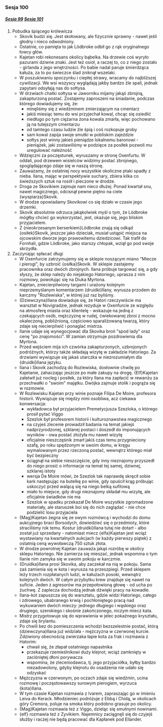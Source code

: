 ### Sesja 100
##### [Sesja 99](#sesja-99) [Sesja 101](#sesja-101)
1. Pobudka śpiącego królewicza
    - Skovik budzi się. Jest skołowany, ale fizycznie sprawny - nawet jeśli głodny i nieco odwodniony.
    - Ostatnie, co pamięta to jak Lödbroke odbił go z rąk oryginalnego łowcy głów.
    - Kajetan robi rekonesans okolicy bąbelka. Na drzewie coś wyryło pazurami dziwne znaki. Jest też osioł, a raczej to, co z niego zostało - girlanda z jego wnętrzności. Po babie nadal paruje śmierdząca kałuża, za to po świeczce ślad zniknął wszelaki.
    - W poszukiwaniu spoczynku i ciepłej strawy, wracamy do najbliższej cywilizacji. We wsi wszyscy wyglądają jakby bardzo źle spali, jednak zapytani odsyłają nas do sołtysa.
    - W drzwiach chatki sołtysa w Jaworniku mijamy jakąś zbrojną, zakapturzoną postać. Zostajemy zaproszeni na śniadanie, podczas którego dowiadujemy się, że:
        - minęliśmy się z wiedźminem zmierzającym na cmentarz
        - jakiś miesiąc temu do wsi przyjechał kowal, chcąc się osiedlić
        - niedługo po tym ciężarna żona kowala zmarła, więc pochowano ją na tutejszym cmentarzu
        - od tamtego czasu ludzie źle śpią i coś rozkopuje groby
        - sam kowal zapija swoje smutki w pobliskim zajeździe
        - sołtys jest winny jakieś pieniądze lokalnemu baronowi - pieniążek, jaki zostawiliśmy w podzięce za posiłek pozwoli mu uregulować należność
    - Wdzięczni za poczęstunek, wyruszamy w stronę Oxenfurtu. W oddali, pod drzewem wisielców widzimy postać zbrojnego, spoglądającego zdaje się w naszą stronę.
    - Zauważamy, że ostatniej nocy wszystkie okoliczne ptaki spadły z nieba. Ilana, mając w perspektywie suchary, zbiera kilka co świeższych sztuk na rosół i pieczone w drodze.
    - Droga ze Skovikiem zajmuje nam nieco dłużej. Ponad kwartał snu, nawet magicznego, odcisnął pewne piętno na ciele {wyspiarza}Skovik.
    - W drodze opowiadamy Skovikowi co się działo w czasie jego drzemki.
    - Skovik absolutnie odrzuca jakąkolwiek myśl o tym, że Lödbroke mógłby chcieć go wykorzystać, jest, okazuje się, jego bliskim przyjacielem. 
    - Z {nieokrzesanym berserkiem}Lödbroke znają się odkąd {osiłek}Skovik, jeszcze jako dzieciak, musiał ustąpić miejsca na ojcowskim dworze jego prawowitemu dziedzicowi. Tak trafił do Fornhali, gdzie Lödbroke, jako starszy chłopak, wziął go pod swoje skrzydła.
2. Zaczynając spłacać długi
    - W Oxenfurcie zatrzymujemy się w sklepie noszącym miano "Miecze i pierogi", by uzbroić {osiłka}Skovik. W sklepie zastajemy pracownika oraz dwóch zbrojnych. Ilana próbuje targować się, a gdy słyszy, że sklep należy do niejakiego Hatoriego, uprasza z nim rozmowy, powołując się na Diuka Myrtona.
    - Kajetan, zniecierpliwiony targami i urażony kolejnym nieprzemyślanym komentarzem {druidki}Ilany, wyrusza przodem do karczmy "Rozlewiska", w której już raz byliśmy.
    - {Dziewczyna}Ilana dowiaduje się, że Hatori rzeczywiście ma warsztat w Novigradzie, jednak rezyduje w Oxenfurcie ze względu na atmosferę miasta oraz klientelę - wskazuje na jedną z czekających osób, mężczyznę w rudej, ćwiekowanej zbroi z mocno okaleczoną, pobliźnioną, częściowo sparaliżowaną twarzą, który zdaje się niecierpliwić i ponaglać mistrza.
    - Ilanie udaje się wynegocjować dla Skovika broń "spod lady" oraz cenę "po znajomości". W zamian otrzymuje pozdrowienia dla Myrtona.
    - Przed wejściem mija ich czwórka zakapturzonych, uzbrojonych podróżnych, którzy także składają wizytę w zakładzie Hatoriego. Za drzwiami wywiązuje się jakaś utarczka w niezrozumiałym dla {druidki}Ilana języku.
    - Ilana i Skovik zachodzą do Rozlewiska, dosłownie chwilę po Kajetanie, zahaczając jeszcze po małe zakupy na drogę. {Elf}Kajetan załatwił już nocleg i posiłek, za który Ilana ma zapłacić w rewanżu za przechwałki o "swoim" majątku. Dwójka zajmuje stolik i pogrąża się w rozmowie.
    - W Rozlewisku Kajetan przy winie poznaje Filipa De Moire, profesora historii. Wywiązuje się między nimi osobliwa, acz ciekawa konwersacja: 
        - wykładowca był przyjacielem Premetycjusza Szezloka, o którego prosił pytać Viggo
        - Szezlok był profesorem historii i kulturoznawstwa magicznego
        - na czyjeś zlecenie prowadził badania na temat jakiejś nadprzyrodzonej, szklanej postaci i doszedł do imponujących wyników - owa postać złożyła mu nawet wizytę
        - oficjalnie nieszczęśnik zmarł jakiś czas temu przygnieciony szafą, po roku spędzonym w swoim domu, w kręgu wymalowanym przez rzeczoną postać, wewnątrz którego miał być bezpieczny
        - ściągnął na siebie nieszczęście, gdy inny nieznajomy przyszedł do niego prosić o informacje na temat tej samej, dziwnej, szklanej istoty
        - wersja De Moire mówi, że Szezlok tak naprawdę skręcił sobie kark następując na butelkę po winie, gdy opuścił krąg próbując uskoczyć przed walącą się na niego belką sufitową
        - miało to miejsce, gdy drugi nieznajomy składał mu wizytę, ale oficjalnie świadków nie ma
        - Szezlok w spadku przekazał De Moire wszystkie zgromadzone materiały, ale staruszek boi się do nich zaglądać - nie chce podzielić losu przyjaciela
    - {Mag}Kajetan żegna się ze swym rozmówcą i wychodzi do domu aukcyjnego braci Borsodych, dowiedzieć się o przedmioty, które straciliśmy rok temu. Kostur {druidki}Ilana tutaj nie dotarł - albo został już sprzedany - natomiast miecz {elfa}Kajetan jest wciąż wystawiany na kwartalnych aukcjach (w każdy pierwszy piątek) z ostatnią ceną wywoławczą 750 sztuk złota.
    - W drodze powrotnej Kajetan zauważa jakąś rozróbę w okolicy sklepu Hatoriego. Nie zamierza się mieszać, jednak wspomina o tym Ilanie nim zamyka się w swoim pokoju w karczmie.
    - {Druidka}Ilana prosi Skovika, aby zaczekał na nią w pokoju. Sama zaś zamienia się w kota i wyrusza na przeszpiegi. Przed sklepem leży trzech rozpłatanych ludzi, w kałużach posoki, wewnątrz kolejnych dwóch. W całym przybytku krew znajduje się nawet na suficie. Jeden z agresorów ma przepołowioną głowę - od ucha po żuchwę. Z zaplecza dochodzą jednak dźwięki pracy na kowadle.
    - Ilana-kot zapuszcza się do warsztatu, gdzie widzi Hatoriego, całego i zdrowego, ubabranego krwią i pochłoniętego pracą nad wykuwaniem dwóch mieczy: jednego długiego i wąskiego oraz drugiego, szerokiego i skośnie zakończonego, niczym miecz kata. 
    - Mistrz przygotowuje się do wprawienia w jelec pokaźnego kryształu, zdaje się brylantu.
    - Po chwili bez do pomieszczenia wchodzi bezszelestnie postać, którą {dziewczyna}Ilana już widziała - mężczyzna w czerwonej kurcie. Zdziwiony obecnością zwierzaka łapie kota za frak i rozmawia z Hatorim: 
        - chwali się, że złapał ostatniego napastnika
        - przekazuje rzemieślnikowi duży klejnot, wciąż zamknięty w zaciśniętej dłoni porywacza 
        - wspomina, że zleceniodawca, tj. jego przyjaciółka, byłby bardzo niezadowolony, gdyby klejnotu do osadzenia nie udało się odzyskać
    - Mężczyzna w czerwonym, po oczach zdaje się wiedźmin, ucina rozmowę i poczęstowawszy surowym pierogiem, wyrzuca {kota}Ilana.
    - W tym czasie Kajetan rozmawia z Ivarem, zapraszając go w imieniu Leiva do Kerack. Młodzieniec podróżuje z Ebbą i Chidą, w okolicach góry Cremora, poluje na smoka który podobno grasuje po okolicy.
    - {Mag}Kajetan rozmawia też z Viggo, dzieląc się smutnymi nowinami.
    - {elf} rozmawia też z Zyvikiem. Najemnicy zaciągnęli się do czyjejś służby i raczej nie będą pracować dla Kapłanek pod Ellander.